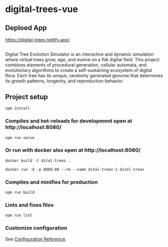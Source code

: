 # digital-trees-vue
## Deploed App
https://digital-trees.netlify.app/
##
Digital Tree Evolution Simulator is an interactive and dynamic simulation where virtual trees grow, age, and evolve on a flat digital field. This project combines elements of procedural generation, cellular automata, and evolutionary algorithms to create a self-sustaining ecosystem of digital flora. Each tree has its unique, randomly generated genome that determines its growth patterns, longevity, and reproduction behavior.

## Project setup
```
npm install
```

### Compiles and hot-reloads for development open at http://localhost:8080/
```
npm run serve
```

### Or run with docker also open at http://localhost:8080/
```
docker build -t dital-trees .
```
```
docker run -d -p 8080:80 --rm --name dital-trees-1 dital-trees
```

### Compiles and minifies for production
```
npm run build
```

### Lints and fixes files
```
npm run lint
```

### Customize configuration
See [Configuration Reference](https://cli.vuejs.org/config/).
